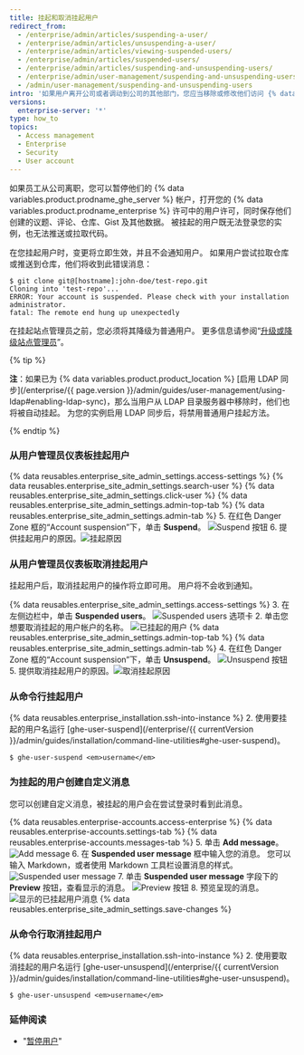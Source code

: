 ```yaml
---
title: 挂起和取消挂起用户
redirect_from:
  - /enterprise/admin/articles/suspending-a-user/
  - /enterprise/admin/articles/unsuspending-a-user/
  - /enterprise/admin/articles/viewing-suspended-users/
  - /enterprise/admin/articles/suspended-users/
  - /enterprise/admin/articles/suspending-and-unsuspending-users/
  - /enterprise/admin/user-management/suspending-and-unsuspending-users
  - /admin/user-management/suspending-and-unsuspending-users
intro: '如果用户离开公司或者调动到公司的其他部门，您应当移除或修改他们访问 {% data variables.product.product_location %} 的能力。'
versions:
  enterprise-server: '*'
type: how_to
topics:
  - Access management
  - Enterprise
  - Security
  - User account
---
```

如果员工从公司离职，您可以暂停他们的 {% data variables.product.prodname_ghe_server %} 帐户，打开您的 {% data variables.product.prodname_enterprise %} 许可中的用户许可，同时保存他们创建的议题、评论、仓库、Gist 及其他数据。 被挂起的用户既无法登录您的实例，也无法推送或拉取代码。

在您挂起用户时，变更将立即生效，并且不会通知用户。 如果用户尝试拉取仓库或推送到仓库，他们将收到此错误消息：

```shell
$ git clone git@[hostname]:john-doe/test-repo.git
Cloning into 'test-repo'...
ERROR: Your account is suspended. Please check with your installation administrator.
fatal: The remote end hung up unexpectedly
```

在挂起站点管理员之前，您必须将其降级为普通用户。 更多信息请参阅“[升级或降级站点管理员](/enterprise/admin/user-management/promoting-or-demoting-a-site-administrator)”。

{% tip %}

**注**：如果已为 {% data variables.product.product_location %} [启用 LDAP 同步](/enterprise/{{ page.version }}/admin/guides/user-management/using-ldap#enabling-ldap-sync)，那么当用户从 LDAP 目录服务器中移除时，他们也将被自动挂起。 为您的实例启用 LDAP 同步后，将禁用普通用户挂起方法。

{% endtip %}

### 从用户管理员仪表板挂起用户

{% data reusables.enterprise_site_admin_settings.access-settings %}
{% data reusables.enterprise_site_admin_settings.search-user %}
{% data reusables.enterprise_site_admin_settings.click-user %}
{% data reusables.enterprise_site_admin_settings.admin-top-tab %}
{% data reusables.enterprise_site_admin_settings.admin-tab %}
5. 在红色 Danger Zone 框的“Account suspension”下，单击 **Suspend**。 ![Suspend 按钮](/assets/images/enterprise/site-admin-settings/suspend.png)
6. 提供挂起用户的原因。![挂起原因](/assets/images/enterprise/site-admin-settings/suspend-reason.png)

### 从用户管理员仪表板取消挂起用户

挂起用户后，取消挂起用户的操作将立即可用。 用户将不会收到通知。

{% data reusables.enterprise_site_admin_settings.access-settings %}
3. 在左侧边栏中，单击 **Suspended users**。 ![Suspended users 选项卡](/assets/images/enterprise/site-admin-settings/user/suspended-users-tab.png)
2. 单击您想要取消挂起的用户帐户的名称。 ![已挂起的用户](/assets/images/enterprise/site-admin-settings/user/suspended-user.png)
{% data reusables.enterprise_site_admin_settings.admin-top-tab %}
{% data reusables.enterprise_site_admin_settings.admin-tab %}
4. 在红色 Danger Zone 框的“Account suspension”下，单击 **Unsuspend**。 ![Unsuspend 按钮](/assets/images/enterprise/site-admin-settings/unsuspend.png)
5. 提供取消挂起用户的原因。![取消挂起原因](/assets/images/enterprise/site-admin-settings/unsuspend-reason.png)

### 从命令行挂起用户

{% data reusables.enterprise_installation.ssh-into-instance %}
2. 使用要挂起的用户名运行 [ghe-user-suspend](/enterprise/{{ currentVersion }}/admin/guides/installation/command-line-utilities#ghe-user-suspend)。
  ```shell
  $ ghe-user-suspend <em>username</em>
  ```

### 为挂起的用户创建自定义消息

您可以创建自定义消息，被挂起的用户会在尝试登录时看到此消息。

{% data reusables.enterprise-accounts.access-enterprise %}
{% data reusables.enterprise-accounts.settings-tab %}
{% data reusables.enterprise-accounts.messages-tab %}
5. 单击 **Add message**。 ![Add message](/assets/images/enterprise/site-admin-settings/add-message.png)
6. 在 **Suspended user message** 框中输入您的消息。 您可以输入 Markdown，或者使用 Markdown 工具栏设置消息的样式。 ![Suspended user message](/assets/images/enterprise/site-admin-settings/suspended-user-message.png)
7. 单击 **Suspended user message** 字段下的 **Preview** 按钮，查看显示的消息。 ![Preview 按钮](/assets/images/enterprise/site-admin-settings/suspended-user-message-preview-button.png)
8. 预览呈现的消息。 ![显示的已挂起用户消息](/assets/images/enterprise/site-admin-settings/suspended-user-message-rendered.png)
{% data reusables.enterprise_site_admin_settings.save-changes %}

### 从命令行取消挂起用户

{% data reusables.enterprise_installation.ssh-into-instance %}
2. 使用要取消挂起的用户名运行 [ghe-user-unsuspend](/enterprise/{{ currentVersion }}/admin/guides/installation/command-line-utilities#ghe-user-unsuspend)。
  ```shell
  $ ghe-user-unsuspend <em>username</em>
  ```

### 延伸阅读
- "[暂停用户](/rest/reference/enterprise-admin#suspend-a-user)"
